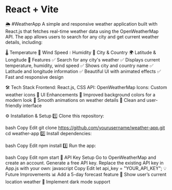 # React + Vite

🌦️ #WeatherApp
A simple and responsive weather application built with React.js that fetches real-time weather data using the OpenWeatherMap API. The app allows users to search for any city and get current weather details, including:

🌡️ Temperature
💨 Wind Speed
💧 Humidity
📍 City & Country
🌍 Latitude & Longitude
🚀 Features
✅ Search for any city's weather
✅ Displays current temperature, humidity, wind speed
✅ Shows city and country name
✅ Latitude and longitude information
✅ Beautiful UI with animated effects
✅ Fast and responsive design


🛠️ Tech Stack
Frontend: React.js, CSS
API: OpenWeatherMap
Icons: Custom weather icons
🎨 UI Enhancements
🔹 Improved background colors for a modern look
🔹 Smooth animations on weather details
🔹 Clean and user-friendly interface

⚙️ Installation & Setup
1️⃣ Clone this repository:

bash
Copy
Edit
git clone https://github.com/yourusername/weather-app.git
cd weather-app
2️⃣ Install dependencies:

bash
Copy
Edit
npm install
3️⃣ Run the app:

bash
Copy
Edit
npm start
🔑 API Key Setup
Go to OpenWeatherMap and create an account.
Generate a free API key.
Replace the existing API key in App.js with your own:
javascript
Copy
Edit
let api_key = "YOUR_API_KEY";
💡 Future Improvements
📊 Add a 5-day forecast feature
📌 Show user’s current location weather
🎨 Implement dark mode support
